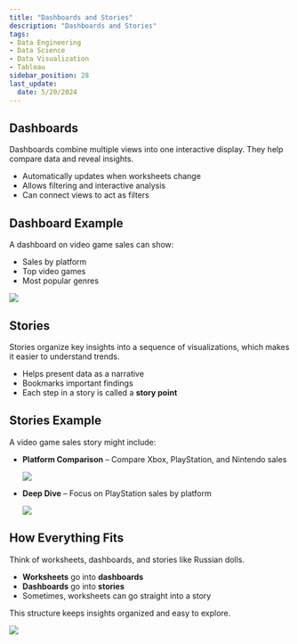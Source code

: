 ```yaml
---
title: "Dashboards and Stories"
description: "Dashboards and Stories"
tags: 
- Data Engineering
- Data Science
- Data Visualization
- Tableau
sidebar_position: 28
last_update:
  date: 5/20/2024
---
```



## Dashboards  

Dashboards combine multiple views into one interactive display. They help compare data and reveal insights.  

- Automatically updates when worksheets change  
- Allows filtering and interactive analysis  
- Can connect views to act as filters  

## Dashboard Example  

A dashboard on video game sales can show:  

- Sales by platform  
- Top video games  
- Most popular genres  

<div class="img-center"> 

![](/img/docs/Screenshot-2025-03-10-003023.png)

</div>


## Stories  

Stories organize key insights into a sequence of visualizations, which makes it easier to understand trends.  

- Helps present data as a narrative  
- Bookmarks important findings  
- Each step in a story is called a **story point**  

## Stories Example  

A video game sales story might include:  

- **Platform Comparison** – Compare Xbox, PlayStation, and Nintendo sales  

    ![](/img/docs/Screenshot-2025-03-10-003129.png)

- **Deep Dive** – Focus on PlayStation sales by platform   

    ![](/img/docs/Screenshot-2025-03-10-003210.png)

## How Everything Fits  

Think of worksheets, dashboards, and stories like Russian dolls.  

- **Worksheets** go into **dashboards**  
- **Dashboards** go into **stories**  
- Sometimes, worksheets can go straight into a story  

This structure keeps insights organized and easy to explore.

<div class="img-center"> 

![](/img/docs/Screenshot-2025-03-10-003256.png)

</div>

